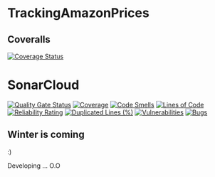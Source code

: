 # TrackingAmazonPrices

## Coveralls
[![Coverage Status](https://coveralls.io/repos/github/RamonMartinezNieto/TrackingAmazonPrices/badge.svg)](https://coveralls.io/github/RamonMartinezNieto/TrackingAmazonPrices)

# SonarCloud
[![Quality Gate Status](https://sonarcloud.io/api/project_badges/measure?project=RamonMartinezNieto_TrackingAmazonPrices&metric=alert_status)](https://sonarcloud.io/summary/new_code?id=RamonMartinezNieto_TrackingAmazonPrices)
[![Coverage](https://sonarcloud.io/api/project_badges/measure?project=RamonMartinezNieto_TrackingAmazonPrices&metric=coverage)](https://sonarcloud.io/summary/new_code?id=RamonMartinezNieto_TrackingAmazonPrices)
[![Code Smells](https://sonarcloud.io/api/project_badges/measure?project=RamonMartinezNieto_TrackingAmazonPrices&metric=code_smells)](https://sonarcloud.io/summary/new_code?id=RamonMartinezNieto_TrackingAmazonPrices)
[![Lines of Code](https://sonarcloud.io/api/project_badges/measure?project=RamonMartinezNieto_TrackingAmazonPrices&metric=ncloc)](https://sonarcloud.io/summary/new_code?id=RamonMartinezNieto_TrackingAmazonPrices)
[![Reliability Rating](https://sonarcloud.io/api/project_badges/measure?project=RamonMartinezNieto_TrackingAmazonPrices&metric=reliability_rating)](https://sonarcloud.io/summary/new_code?id=RamonMartinezNieto_TrackingAmazonPrices)
[![Duplicated Lines (%)](https://sonarcloud.io/api/project_badges/measure?project=RamonMartinezNieto_TrackingAmazonPrices&metric=duplicated_lines_density)](https://sonarcloud.io/summary/new_code?id=RamonMartinezNieto_TrackingAmazonPrices)
[![Vulnerabilities](https://sonarcloud.io/api/project_badges/measure?project=RamonMartinezNieto_TrackingAmazonPrices&metric=vulnerabilities)](https://sonarcloud.io/summary/new_code?id=RamonMartinezNieto_TrackingAmazonPrices)
[![Bugs](https://sonarcloud.io/api/project_badges/measure?project=RamonMartinezNieto_TrackingAmazonPrices&metric=bugs)](https://sonarcloud.io/summary/new_code?id=RamonMartinezNieto_TrackingAmazonPrices)

## Winter is coming
:)

Developing ... O.O
